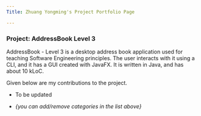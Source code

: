 ```yaml
---
Title: Zhuang Yongming's Project Portfolio Page

---
```


### Project: AddressBook Level 3

AddressBook - Level 3 is a desktop address book application used for teaching Software Engineering principles. The user
interacts with it using a CLI, and it has a GUI created with JavaFX. It is written in Java, and has about 10 kLoC.

Given below are my contributions to the project.

* To be updated


* _{you can add/remove categories in the list above}_
